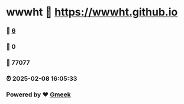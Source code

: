 # wwwht :link: https://wwwht.github.io 
### :page_facing_up: [6](https://wwwht.github.io/tag.html) 
### :speech_balloon: 0 
### :hibiscus: 77077 
### :alarm_clock: 2025-02-08 16:05:33 
### Powered by :heart: [Gmeek](https://github.com/Meekdai/Gmeek)
